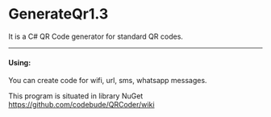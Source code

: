 # GenerateQr1.3
It is a C# QR Code generator for standard QR codes.



* * *

#### Using:

You can create code for wifi, url, sms, whatsapp messages.



This program is situated in library NuGet https://github.com/codebude/QRCoder/wiki
